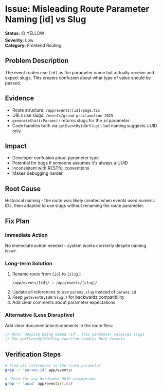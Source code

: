 # Issue: Misleading Route Parameter Naming [id] vs Slug

**Status:** 🟡 YELLOW  
**Severity:** Low  
**Category:** Frontend Routing

## Problem Description
The event routes use `[id]` as the parameter name but actually receive and expect slugs. This creates confusion about what type of value should be passed.

## Evidence
- Route structure: `/app/events/[id]/page.tsx`
- URLs use slugs: `/events/grand-proclamation-2025`
- `generateStaticParams()` returns slugs for the `id` parameter
- Code handles both via `getEventByIdOrSlug()` but naming suggests UUID only

## Impact
- Developer confusion about parameter type
- Potential for bugs if someone assumes it's always a UUID
- Inconsistent with RESTful conventions
- Makes debugging harder

## Root Cause
Historical naming - the route was likely created when events used numeric IDs, then adapted to use slugs without renaming the route parameter.

## Fix Plan

### Immediate Action
No immediate action needed - system works correctly despite naming issue.

### Long-term Solution
1. Rename route from `[id]` to `[slug]`:
   ```
   /app/events/[id]/ → /app/events/[slug]/
   ```
2. Update all references to use `params.slug` instead of `params.id`
3. Keep `getEventByIdOrSlug()` for backwards compatibility
4. Add clear comments about parameter expectations

### Alternative (Less Disruptive)
Add clear documentation/comments in the route files:
```typescript
// Note: Despite being named 'id', this parameter receives slugs
// The getEventByIdOrSlug function handles both formats
```

## Verification Steps
```bash
# Find all references to the route parameter
grep -r "params.id" app/events/

# Check for any hardcoded UUID assumptions
grep -r "uuid" app/events/[id]/
```